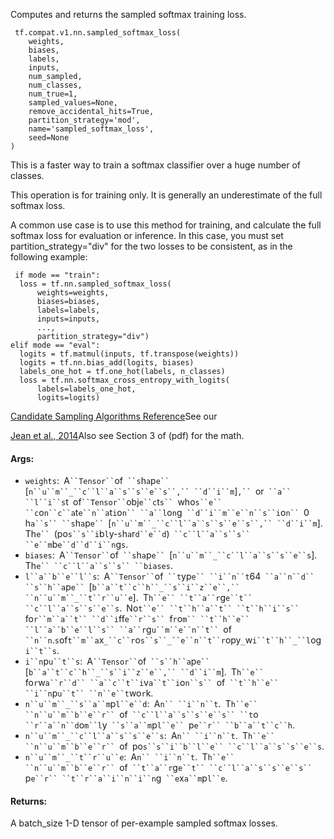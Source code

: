 
Computes and returns the sampled softmax training loss.

```
 tf.compat.v1.nn.sampled_softmax_loss(
    weights,
    biases,
    labels,
    inputs,
    num_sampled,
    num_classes,
    num_true=1,
    sampled_values=None,
    remove_accidental_hits=True,
    partition_strategy='mod',
    name='sampled_softmax_loss',
    seed=None
)
```

This is a faster way to train a softmax classifier over a huge number of classes.

This operation is for training only. It is generally an underestimate of the full softmax loss.

A common use case is to use this method for training, and calculate the full softmax loss for evaluation or inference. In this case, you must set partition_strategy="div" for the two losses to be consistent, as in the following example:

```
 if mode == "train":
  loss = tf.nn.sampled_softmax_loss(
      weights=weights,
      biases=biases,
      labels=labels,
      inputs=inputs,
      ...,
      partition_strategy="div")
elif mode == "eval":
  logits = tf.matmul(inputs, tf.transpose(weights))
  logits = tf.nn.bias_add(logits, biases)
  labels_one_hot = tf.one_hot(labels, n_classes)
  loss = tf.nn.softmax_cross_entropy_with_logits(
      labels=labels_one_hot,
      logits=logits)
```
[Candidate Sampling Algorithms Reference](https://www.tensorflow.org/extras/candidate_sampling.pdf)See our 

[Jean et al., 2014](http://arxiv.org/abs/1412.2007)Also see Section 3 of  (pdf) for the math.

#### Args:
- `weights`:` `A` ``Tensor`` `of` ``s`h`a`p`e`` `[`n``u``m``_``c``l``a``s``s``e``s``,`` ``d``i``m`]`,`` `or` ``a`` ``l``i``s`t` `of` ``Tensor`` `obj`e``c`t`s`` `who`s``e`` ``c`o`n``c``a`t`e``n``a`t`i`o`n`` ``a``l`o`n`g` ``d``i``m``e``n``s``i`o`n`` `0` `h`a``s`` ``s`h`a`p`e`` `[`n``u``m``_``c``l``a``s``s``e``s``,`` ``d``i``m`].` `Th`e`` `(po`s``s``i`b`l`y-`s`h`a`r`d``e``d`)` ``c``l``a``s``s`` ``e``m`b`e``d``d``i``n`g`s`.
- `biases`:` `A` ``Tensor`` `of` ``s`h`a`p`e`` `[`n``u``m``_``c``l``a``s``s``e``s`].` `Th`e`` ``c``l``a``s``s`` ``biases`.
- `l``a``b``e``l``s`:` `A` ``Tensor`` `of` ``t`yp`e`` ``i``n``t`64` ``a``n``d`` ``s``h``a`p`e`` `[`b``a``t``c``h``_``s``i``z``e``,`` ``n``u``m``_``t``r``u``e`].` `T`h``e`` ``t``a``r`g`e``t`` ``c``l``a``s``s``e``s`.` `No`t``e`` ``t``h``a``t`` ``t``h``i``s`` `fo`r``m``a``t`` ``d``i`ff`e``r``s`` `f`r`o`m`` ``t``h``e`` ``l``a``b``e``l``s`` ``a``r`g`u``m``e``n``t`` `of` ``n``n`.`s`of`t``m``a`x`_``c``r`o`s``s``_``e``n``t``r`opy`_`w`i``t``h``_``l`og`i``t``s`.
- `i``n`p`u``t``s`:` `A` ``Tensor`` `of` ``s``h``a`p`e`` `[`b``a``t``c``h``_``s``i``z``e``,`` ``d``i``m`].` `T`h``e`` `fo`r`w`a``r``d`` ``a``c``t``i`v`a``t``i`o`n``s`` `of` ``t``h``e`` ``i``n`p`u``t`` ``n``e``t`wo`r`k.
- `n``u``m``_``s``a``m`p`l``e``d`:` `A`n`` ``i``n``t`.` `T`h``e`` ``n``u``m``b``e``r`` `of` ``c``l``a``s``s``e``s`` ``t`o` ``r``a``n``d`o`m``l`y` ``s``a``m`p`l``e`` `p`e``r`` ``b``a``t``c``h`.
- `n``u``m``_``c``l``a``s``s``e``s`:` `A`n`` ``i``n``t`.` `T`h``e`` ``n``u``m``b``e``r`` `of` `po`s``s``i``b``l``e`` ``c``l``a``s``s``e``s`.
- `n``u``m``_``t``r``u``e`:` `A`n`` ``i``n``t`.` `T`h``e`` ``n``u``m``b``e``r`` `of` ``t``a``r`g`e``t`` ``c``l``a``s``s``e``s`` `p`e``r`` ``t``r``a``i``n``i``n`g` ``e`x`a``m`p`l``e`.
#### Returns:

A batch_size 1-D tensor of per-example sampled softmax losses.
